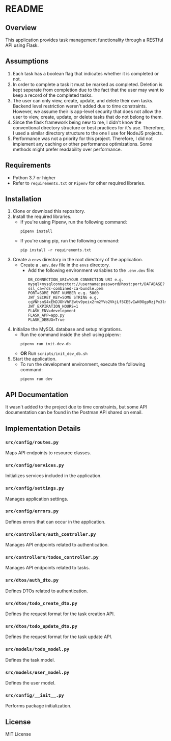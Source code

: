 # README

## Overview

This application provides task management functionality through a RESTful API using Flask.

## Assumptions
1. Each task has a boolean flag that indicates whether it is completed or not.
2. In order to complete a task it must be marked as completed. Deletion is kept seperate from completion due to the fact that the user may want to keep a record of the completed tasks.
3. The user can only view, create, update, and delete their own tasks. Backend level restriction weren't added due to time constraints. However, we assume their is app-level security that does not allow the user to view, create, update, or delete tasks that do not belong to them.
4. Since the flask framework being new to me, I didn't know the conventional directory structure or best practices for it's use. Therefore, I used a similar directory structure to the one I use for NodeJS projects.
5. Performance was not a priority for this project. Therefore, I did not implement any caching or other performance optimizations. Some methods might prefer readability over performance.

## Requirements

- Python 3.7 or higher
- Refer to `requirements.txt` or `Pipenv` for other required libraries.

## Installation

1. Clone or download this repository.
2. Install the required libraries.
    - If you're using Pipenv, run the following command:
        ```
        pipenv install
        ```
    - If you're using pip, run the following command:
        ```
        pip install -r requirements.txt
        ```
3. Create a `envs` directory in the root directory of the application.
    - Create a `.env.dev` file in the `envs` directory.
        - Add the following environment variables to the `.env.dev` file:
            ```
            DB_CONNECTION_URI=YOUR CONNECTION URI e.g. mysql+mysqlconnector://username:password@host:port/DATABASE?ssl_ca=rds-combined-ca-bundle.pem
            PORT=SOME PORT NUMBER e.g. 5000
            JWT_SECRET_KEY=SOME STRING e.g. cqVNhsnS4xEhDJOhVhFZwtv9peix2rm2YVo2VkjLf5CESvIwN9OgpRzjPx3lmQA
            JWT_EXPIRATION_HOURS=1
            FLASK_ENV=development
            FLASK_APP=app.py
            FLASK_DEBUG=True
            ```
4. Initialize the MySQL database and setup migrations.
    - Run the command inside the shell using pipenv:
        ```
        pipenv run init-dev-db
        ```
    - **OR** Run `scripts/init_dev_db.sh`
5. Start the application.
   - To run the development environment, execute the following command:
     ```
     pipenv run dev
     ```

## API Documentation

It wasn't added to the project due to time constraints, but some API documentation can be found in the Postman API shared on email.

## Implementation Details

### `src/config/routes.py`

Maps API endpoints to resource classes.

### `src/config/services.py`

Initializes services included in the application.

### `src/config/settings.py`

Manages application settings.

### `src/config/errors.py`

Defines errors that can occur in the application.

### `src/controllers/auth_controller.py`

Manages API endpoints related to authentication.

### `src/controllers/todos_controller.py`

Manages API endpoints related to tasks.

### `src/dtos/auth_dto.py`

Defines DTOs related to authentication.

### `src/dtos/todo_create_dto.py`

Defines the request format for the task creation API.

### `src/dtos/todo_update_dto.py`

Defines the request format for the task update API.

### `src/models/todo_model.py`

Defines the task model.

### `src/models/user_model.py`

Defines the user model.

### `src/config/__init__.py`

Performs package initialization.

## License

MIT License
